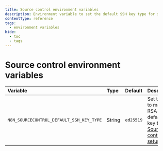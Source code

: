 ```yaml
---
title: Source control environment variables
description: Environment variable to set the default SSH key type for source control setup.
contentType: reference
tags:
  - environment variables
hide:
  - toc
  - tags
---
```


# Source control environment variables

| Variable | Type  | Default  | Description |
| :------- | :---- | :------- | :---------- |
| `N8N_SOURCECONTROL_DEFAULT_SSH_KEY_TYPE` | String | `ed25519` | Set to `rsa` to make RSA the default SSH key type for [Source control setup](/source-control-environments/setup/). |
